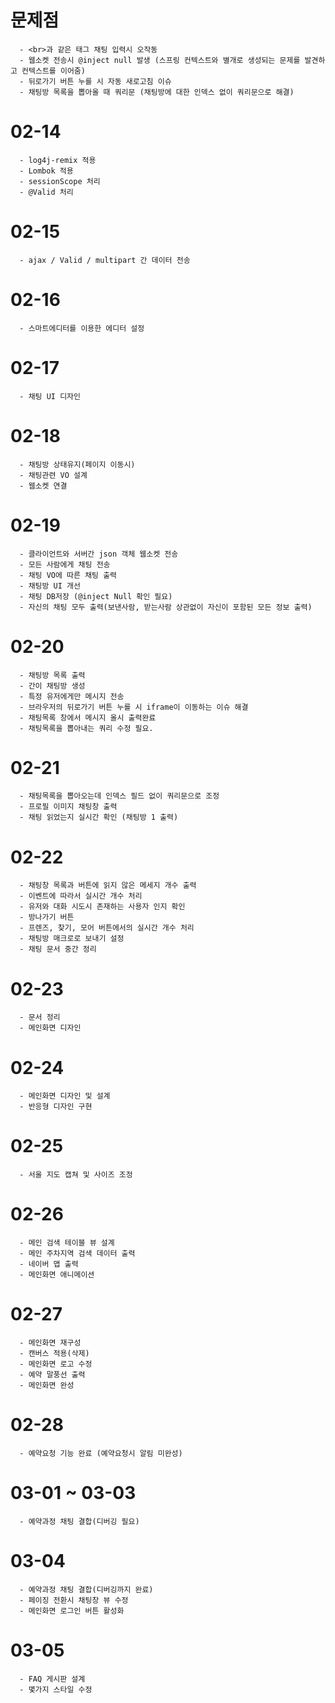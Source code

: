   
  # 문제점
      - <br>과 같은 태그 채팅 입력시 오작동
      - 웹소켓 전송시 @inject null 발생 (스프링 컨텍스트와 별개로 생성되는 문제를 발견하고 컨텍스트를 이어줌)
      - 뒤로가기 버튼 누를 시 자동 새로고침 이슈
      - 채팅방 목록을 뽑아올 때 쿼리문 (채팅방에 대한 인덱스 없이 쿼리문으로 해결)
  
  # 02-14
      - log4j-remix 적용
      - Lombok 적용
      - sessionScope 처리
      - @Valid 처리
      
  # 02-15
      - ajax / Valid / multipart 간 데이터 전송
  
  # 02-16
      - 스마트에디터를 이용한 에디터 설정
  
  # 02-17
      - 채팅 UI 디자인
  
  # 02-18 
      - 채팅방 상태유지(페이지 이동시)
      - 채팅관련 VO 설계
      - 웹소켓 연결
      
  # 02-19
      - 클라이언트와 서버간 json 객체 웹소켓 전송
      - 모든 사람에게 채팅 전송
      - 채팅 VO에 따른 채팅 출력
      - 채팅방 UI 개선
      - 채팅 DB저장 (@inject Null 확인 필요)
      - 자신의 채팅 모두 출력(보낸사람, 받는사람 상관없이 자신이 포함된 모든 정보 출력)
      
  # 02-20
      - 채팅방 목록 출력
      - 간이 채팅방 생성
      - 특정 유저에게만 메시지 전송
      - 브라우저의 뒤로가기 버튼 누를 시 iframe이 이동하는 이슈 해결
      - 채팅목록 창에서 메시지 올시 출력완료
      - 채팅목록을 뽑아내는 쿼리 수정 필요.
      
  # 02-21
      - 채팅목록을 뽑아오는데 인덱스 필드 없이 쿼리문으로 조정
      - 프로필 이미지 채팅창 출력
      - 채팅 읽었는지 실시간 확인 (채팅방 1 출력)
  
  # 02-22
      - 채팅창 목록과 버튼에 읽지 않은 메세지 개수 출력
      - 이벤트에 따라서 실시간 개수 처리
      - 유저와 대화 시도시 존재하는 사용자 인지 확인
      - 방나가기 버튼
      - 프렌즈, 찾기, 모어 버튼에서의 실시간 개수 처리
      - 채팅방 매크로로 보내기 설정
      - 채팅 문서 중간 정리 
      
  # 02-23
      - 문서 정리 
      - 메인화면 디자인
      
  # 02-24
      - 메인화면 디자인 및 설계
      - 반응형 디자인 구현
  
  # 02-25
      - 서울 지도 캡쳐 및 사이즈 조정
  
  # 02-26 
      - 메인 검색 테이블 뷰 설계
      - 메인 주차지역 검색 데이터 출력
      - 네이버 맵 출력
      - 메인화면 애니메이션 
  
  # 02-27
      - 메인화면 재구성 
      - 캔버스 적용(삭제)
      - 메인화면 로고 수정
      - 예약 말풍선 출력
      - 메인화면 완성
      
  # 02-28
      - 예약요청 기능 완료 (예약요청시 알림 미완성)
      
      
  # 03-01 ~ 03-03
      - 예약과정 채팅 결합(디버깅 필요)
  
  # 03-04 
      - 예약과정 채팅 결합(디버깅까지 완료)
      - 페이징 전환시 채팅창 뷰 수정
      - 메인화면 로그인 버튼 활성화
  
  # 03-05
      - FAQ 게시판 설계 
      - 몇가지 스타일 수정
      
      
      
